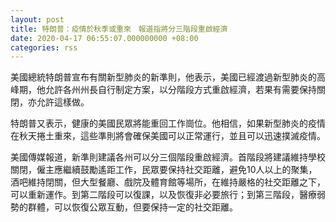 ```yaml
---
layout: post
title: 特朗普：疫情於秋季或重來　報道指將分三階段重啟經濟
date: 2020-04-17 06:55:07.000000000 +08:00
categories: rss
---
```


美國總統特朗普宣布有關新型肺炎的新準則，他表示，美國已經渡過新型肺炎的高峰期，他允許各州州長自行制定方案，以分階段方式重啟經濟，若果有需要保持關閉，亦允許這樣做。

特朗普又表示，健康的美國民眾將能重回工作崗位。他相信，如果新型肺炎的疫情在秋天捲土重來，這些準則將會確保美國可以正常運行，並且可以迅速撲滅疫情。

美國傳媒報道，新準則建議各州可以分三個階段重啟經濟。首階段將建議維持學校關閉，僱主應繼續鼓勵遙距工作，民眾要保持社交距離，避免10人以上的聚集，酒吧維持閉關，但大型餐廳、戲院及體育館等場所，在維持嚴格的社交距離之下，可以重新運作。到第二階段可以復課，以及恢復非必要旅行；到第三階段，醫療弱勢的群體，可以恢復公眾互動，但要保持一定的社交距離。
